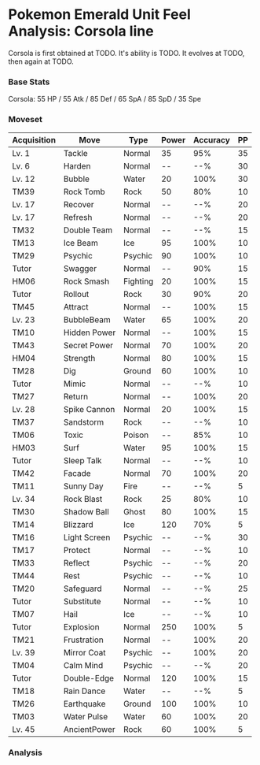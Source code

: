 # Pokemon Emerald Unit Feel Analysis: Corsola line

Corsola is first obtained at TODO. It's ability is TODO. It evolves at TODO, then again at TODO.

### Base Stats

Corsola: 55 HP / 55 Atk / 85 Def / 65 SpA / 85 SpD / 35 Spe

### Moveset

|Acquisition|Move        |Type    |Power|Accuracy|PP |
|---        |---         |---     |---  |---     |---|
|Lv. 1      |Tackle      |Normal  |35   |95%     |35 |
|Lv. 6      |Harden      |Normal  |--   |--%     |30 |
|Lv. 12     |Bubble      |Water   |20   |100%    |30 |
|TM39       |Rock Tomb   |Rock    |50   |80%     |10 |
|Lv. 17     |Recover     |Normal  |--   |--%     |20 |
|Lv. 17     |Refresh     |Normal  |--   |--%     |20 |
|TM32       |Double Team |Normal  |--   |--%     |15 |
|TM13       |Ice Beam    |Ice     |95   |100%    |10 |
|TM29       |Psychic     |Psychic |90   |100%    |10 |
|Tutor      |Swagger     |Normal  |--   |90%     |15 |
|HM06       |Rock Smash  |Fighting|20   |100%    |15 |
|Tutor      |Rollout     |Rock    |30   |90%     |20 |
|TM45       |Attract     |Normal  |--   |100%    |15 |
|Lv. 23     |BubbleBeam  |Water   |65   |100%    |20 |
|TM10       |Hidden Power|Normal  |--   |100%    |15 |
|TM43       |Secret Power|Normal  |70   |100%    |20 |
|HM04       |Strength    |Normal  |80   |100%    |15 |
|TM28       |Dig         |Ground  |60   |100%    |10 |
|Tutor      |Mimic       |Normal  |--   |--%     |10 |
|TM27       |Return      |Normal  |--   |100%    |20 |
|Lv. 28     |Spike Cannon|Normal  |20   |100%    |15 |
|TM37       |Sandstorm   |Rock    |--   |--%     |10 |
|TM06       |Toxic       |Poison  |--   |85%     |10 |
|HM03       |Surf        |Water   |95   |100%    |15 |
|Tutor      |Sleep Talk  |Normal  |--   |--%     |10 |
|TM42       |Facade      |Normal  |70   |100%    |20 |
|TM11       |Sunny Day   |Fire    |--   |--%     |5  |
|Lv. 34     |Rock Blast  |Rock    |25   |80%     |10 |
|TM30       |Shadow Ball |Ghost   |80   |100%    |15 |
|TM14       |Blizzard    |Ice     |120  |70%     |5  |
|TM16       |Light Screen|Psychic |--   |--%     |30 |
|TM17       |Protect     |Normal  |--   |--%     |10 |
|TM33       |Reflect     |Psychic |--   |--%     |20 |
|TM44       |Rest        |Psychic |--   |--%     |10 |
|TM20       |Safeguard   |Normal  |--   |--%     |25 |
|Tutor      |Substitute  |Normal  |--   |--%     |10 |
|TM07       |Hail        |Ice     |--   |--%     |10 |
|Tutor      |Explosion   |Normal  |250  |100%    |5  |
|TM21       |Frustration |Normal  |--   |100%    |20 |
|Lv. 39     |Mirror Coat |Psychic |--   |100%    |20 |
|TM04       |Calm Mind   |Psychic |--   |--%     |20 |
|Tutor      |Double-Edge |Normal  |120  |100%    |15 |
|TM18       |Rain Dance  |Water   |--   |--%     |5  |
|TM26       |Earthquake  |Ground  |100  |100%    |10 |
|TM03       |Water Pulse |Water   |60   |100%    |20 |
|Lv. 45     |AncientPower|Rock    |60   |100%    |5  |

### Analysis